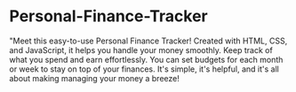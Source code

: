 # Personal-Finance-Tracker
"Meet this easy-to-use Personal Finance Tracker! Created with HTML, CSS, and JavaScript, it helps you handle your money smoothly. Keep track of what you spend and earn effortlessly. You can set budgets for each month or week to stay on top of your finances. It's simple, it's helpful, and it's all about making managing your money a breeze!
